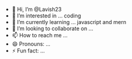 - 👋 Hi, I’m @Lavish23
- 👀 I’m interested in ... coding 
- 🌱 I’m currently learning ... javascript and mern
- 💞️ I’m looking to collaborate on ...
- 📫 How to reach me ...
- 😄 Pronouns: ...
- ⚡ Fun fact: ...

<!---
Lavish23/Lavish23 is a ✨ special ✨ repository because its `README.md` (this file) appears on your GitHub profile.
You can click the Preview link to take a look at your changes.
--->
